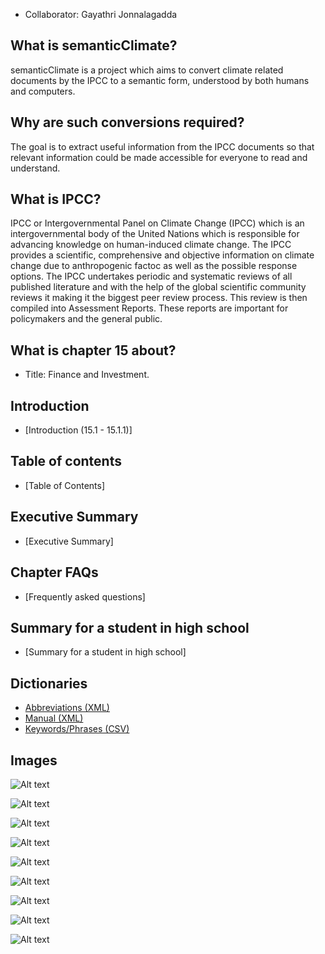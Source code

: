 * Collaborator: Gayathri Jonnalagadda

## What is semanticClimate? </h4>
<p>semanticClimate is a project which aims to convert climate related documents by the IPCC to a semantic form, understood by both humans and computers. 

## Why are such conversions required? </h4>
<p>The goal is to extract useful information from the IPCC documents so that  relevant information could be made accessible for everyone to read and understand.

## What is IPCC? </h4>

<p> IPCC or Intergovernmental Panel on Climate Change (IPCC) which is an intergovernmental body of the United Nations which is responsible for advancing knowledge on human-induced climate change. The IPCC provides a scientific, comprehensive and objective information on climate change due to anthropogenic factoc as well as the possible response options. The IPCC undertakes periodic and systematic reviews of all published literature and with the help of the global scientific community reviews it making it the biggest peer review process. This review is then compiled into Assessment Reports. These reports are important for policymakers and the general public. <p>

## What is chapter 15 about?

* Title: </b>Finance and Investment. 

## Introduction
* [Introduction (15.1 - 15.1.1)]

## Table of contents
* [Table of Contents]

## Executive Summary
* [Executive Summary]

## Chapter FAQs
* [Frequently asked questions]


## Summary for a student in high school
* [Summary for a student in high school]

## Dictionaries
* [Abbreviations (XML)](https://github.com/petermr/semanticClimate/blob/c5608af3babe19c48d9f3e30d2793d1297b8eb4b/ipcc/ar6/wg3/Chapter15/dict/ipcc_chapter15_abb_dict.xml)
* [Manual (XML)](https://github.com/petermr/semanticClimate/blob/c5608af3babe19c48d9f3e30d2793d1297b8eb4b/ipcc/ar6/wg3/Chapter15/dict/ipcc_chapter15_man_dict.xml)
* [Keywords/Phrases (CSV)](https://github.com/petermr/semanticClimate/blob/c5608af3babe19c48d9f3e30d2793d1297b8eb4b/ipcc/ar6/wg3/Chapter15/raw/gensim_keywords.csv)

## Images

 ![Alt text](https://github.com/petermr/semanticClimate/blob/c5608af3babe19c48d9f3e30d2793d1297b8eb4b/ipcc/ar6/wg3/Chapter15/pdfimages/image.11.1.71_522.51_267.png "Finance as: Enabler and Follower")
 

 ![Alt text](https://github.com/petermr/semanticClimate/blob/c5608af3babe19c48d9f3e30d2793d1297b8eb4b/ipcc/ar6/wg3/Chapter15/pdfimages/image.11.2.71_522.290_726.png "Total climate finance flows between 2013-2020")



![Alt text](https://github.com/petermr/semanticClimate/blob/c5608af3babe19c48d9f3e30d2793d1297b8eb4b/ipcc/ar6/wg3/Chapter15/pdfimages/image.12.1.71_522.51_293.png )


![Alt text](https://github.com/petermr/semanticClimate/blob/c5608af3babe19c48d9f3e30d2793d1297b8eb4b/ipcc/ar6/wg3/Chapter15/pdfimages/image.12.2.71_476.316_382.png)


![Alt text](https://github.com/petermr/semanticClimate/blob/c5608af3babe19c48d9f3e30d2793d1297b8eb4b/ipcc/ar6/wg3/Chapter15/pdfimages/image.52.1.72_523.30_322.png "Yearly mitigation investment flows")


![Alt text](https://github.com/petermr/semanticClimate/blob/c5608af3babe19c48d9f3e30d2793d1297b8eb4b/ipcc/ar6/wg3/Chapter15/pdfimages/image.58.1.77_498.134_417.png "Finance as: enabler and follower")


![Alt text](https://github.com/petermr/semanticClimate/blob/c5608af3babe19c48d9f3e30d2793d1297b8eb4b/ipcc/ar6/wg3/Chapter15/pdfimages/image.66.1.77_529.306_596.png "Risk Analysis")


![Alt text](https://github.com/petermr/semanticClimate/blob/c5608af3babe19c48d9f3e30d2793d1297b8eb4b/ipcc/ar6/wg3/Chapter15/pdfimages/image.75.1.77_524.107_290.png "investment trajectory")


![Alt text](https://github.com/petermr/semanticClimate/blob/c5608af3babe19c48d9f3e30d2793d1297b8eb4b/ipcc/ar6/wg3/Chapter15/pdfimages/image.94.1.77_519.31_315.png "investment vs cost" )

